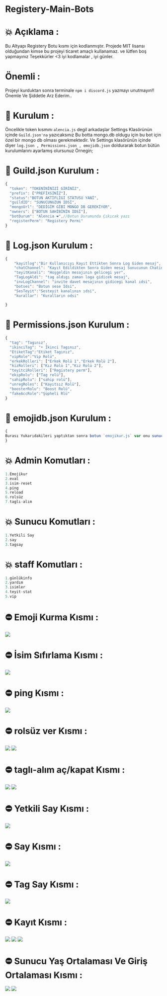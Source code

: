 # Registery-Main-Bots

# 💥 Açıklama :
Bu Altyapı Registery Botu kısmı için kodlanmıştır. Projede MIT lisansı olduğundan kimse bu projeyi ticaret amaçlı kullanamaz. ve lütfen boş yapmayınız Teşekkürler <3 iyi kodlamalar , iyi günler. 

# Önemli :
Projeyi kurduktan sonra terminale `npm i discord.js` yazmayı unutmayın!! Önemle Ve Şiddetle Arz Ederim..

# 🔨 Kurulum :
Öncelikle token kısmını `alencia.js` degil arkadaşlar Settings Klasörünün içinde `Guild.json'na` yazıcaksınız Bu botta mongo.db oldugu için bu bot için özel bir mongo db olması gerekmektedir. Ve Settings klasörünün içinde diyer `log.json , Permissions.json , emojidb.json` doldurarak botun bütün kurulumlarını ayarlamış olursunuz Örnegin;

# 🎉 Guild.json Kurulum :
```js
{
  "token": "TOKENİNİNİZİ GİRİNİZ",
  "prefix": ["PREFİXSİNİZ"],
  "status":"BOTUN AKTİFLİGİ STATUSU YANİ",
  "guildID": "SUNUCUNUZUN IDSİ",
  "mongoUrl": "DEDİGİM GİBİ MONGO DB GEREKİYOR",
  "owners": ["BOTUN SAHİBİNİN IDSİ"],
  "botDurum": "Alencia ❤️",//Botun Durumunda Çıkıcak yazı
  "registerPerm": "Registery Permi"
}
```

# 🎉 Log.json Kurulum :
```js
{
    "kayitlog":"Bir Kullanıcıyı Kayıt Ettikten Sonra Log Giden mesaj",
    "chatChannel": "Kayıt Edildikten Sonra Giden mesaj Sunucunun Chatin Mesajı",
    "teyitKanali": "Hoşgeldin mesajının gelicegi yer",
    "TagLogAldi": "tag aldıgı zaman loga gidicek mesaj",
    "invLogChannel": "invite davet mesajının gidicegi kanal ıdsi",
    "botses": "Botun sese Idsi",
    "SesTeyit":"Sesteyit kanalının ıdsi",
    "kurallar": "Kuralların odsi"
  
}
```

# 🎉 Permissions.json Kurulum :
```js
{
  "tag": "Tagınız",
  "ikinciTag": "• İkinci Tagınız",
  "EtiketTag":"Etiket Tagınız",
  "vipRole":"Vip Rolü",
  "erkekRolleri": ["Erkek Rolü 1","Erkek Rolü 2"],
  "kizRolleri": ["Kız Rolü 1","Kız Rolü 2"],
  "teyitciRolleri": ["Registery perm"],
  "ekipRolu": ["Tag rolü"],
  "sahipRolu": ["sahip rolü"],
  "unregRoles": ["Kayıtsız Rolü"],
  "boosterRolu": "Boost Rolü",
  "fakeAccRole":"Şüpheli Rlü"
}
```

# 🎉 emojidb.json Kurulum :
```js
{
Burası Yukarıdakileri yaptıktan sonra botun `emojikur.js` var onu sunucuda `.alencia-emojikur` diyerek veya degiştirebilirsiniz onu yaptıktan sonra otomatik buraya düşüyor. Ve emoji çekebilirsiniz burdan yaptıgınız komutlara
}
```

# 💥 Admin Komutları :
```js
1.Emojikur
2.eval
3.isim-reset
4.ping
5.reload
6.rolsüz
7.taglı-alım
```

# 💥 Sunucu Komutları :
```js
1.Yetkili Say
2.say
3.tagsay
```

# 💥 staff Komutları :
```js
1.günlükinfo
2.yardım
3.isimler
4.teyit-stat
5.vip
```

# ⛔ Emoji Kurma Kısmı :
<img  src="https://cdn.discordapp.com/attachments/951522199121051668/970686875260035112/unknown.png">

# ⛔ İsim Sıfırlama Kısmı :
<img src="https://cdn.discordapp.com/attachments/951522199121051668/970691018716508210/unknown.png">

# ⛔ ping Kısmı :
<img src="https://cdn.discordapp.com/attachments/951522199121051668/970691103911206973/unknown.png">

# ⛔ rolsüz ver Kısmı :
<img src="https://cdn.discordapp.com/attachments/951522199121051668/970691239609507890/unknown.png">
<img src="https://cdn.discordapp.com/attachments/951522199121051668/970691350683091025/unknown.png">

# ⛔ taglı-alım aç/kapat Kısmı :
<img src="https://cdn.discordapp.com/attachments/951522199121051668/970691589905207366/unknown.png">
<img src="https://cdn.discordapp.com/attachments/951522199121051668/970691690954362890/unknown.png">

# ⛔ Yetkili Say Kısmı :
<img src="https://cdn.discordapp.com/attachments/952620130897100870/970692772367573002/unknown.png">

# ⛔  Say Kısmı :
<img src="https://cdn.discordapp.com/attachments/951522199121051668/970688863167205436/unknown.png">

# ⛔  Tag Say Kısmı :
<img src="https://cdn.discordapp.com/attachments/951522199121051668/970689036580687922/unknown.png">

# ⛔  Kayıt Kısmı :
<img src="https://cdn.discordapp.com/attachments/951522199121051668/970690568860614686/unknown.png">
<img src="https://cdn.discordapp.com/attachments/951522199121051668/970690674838110208/unknown.png">
<img src="https://cdn.discordapp.com/attachments/951522199121051668/970690810922291200/unknown.png">

# ⛔  Sunucu Yaş Ortalaması Ve Giriş Ortalaması Kısmı :
<img src="https://cdn.discordapp.com/attachments/951522199121051668/970690279235518504/unknown.png">
<img src="https://cdn.discordapp.com/attachments/951522199121051668/970690096309362748/unknown.png">
